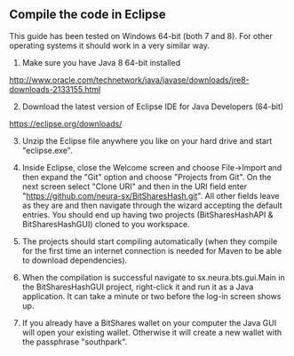 ## Compile the code in Eclipse

This guide has been tested on Windows 64-bit (both 7 and 8). For other operating systems it should work in a very similar way.

1. Make sure you have Java 8 64-bit installed

  http://www.oracle.com/technetwork/java/javase/downloads/jre8-downloads-2133155.html

2. Download the latest version of Eclipse IDE for Java Developers (64-bit)

  https://eclipse.org/downloads/

3. Unzip the Eclipse file anywhere you like on your hard drive and start "eclipse.exe".

4. Inside Eclipse, close the Welcome screen and choose File->Import and then expand the "Git" option and choose "Projects from Git". On the next screen select "Clone URI" and then in the URI field enter "https://github.com/neura-sx/BitSharesHash.git". All other fields leave as they are and then navigate through the wizard accepting the default entries. You should end up having two projects (BitSharesHashAPI & BitSharesHashGUI) cloned to you workspace.

5. The projects should start compiling automatically (when they compile for the first time an internet connection is needed for Maven to be able to download dependencies).

6. When the compilation is successful navigate to sx.neura.bts.gui.Main in the BitSharesHashGUI project, right-click it and run it as a Java application. It can take a minute or two before the log-in screen shows up.

7. If you already have a BitShares wallet on your computer the Java GUI will open your existing wallet. Otherwise it will create a new wallet with the passphrase "southpark". 
